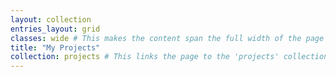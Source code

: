 ```yaml
---
layout: collection
entries_layout: grid
classes: wide # This makes the content span the full width of the page
title: "My Projects"
collection: projects # This links the page to the 'projects' collection you created
---
```

